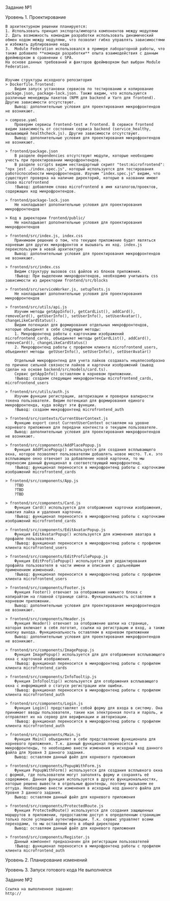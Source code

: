 Задание №1

Уровень 1. Проектирование
    
    В архитектурном решении планируется:
    1. Использовать принцип экспорта/импорта компонентов между модулями
    2. Дать возможность командам разработки использовать динамический обмен кодом между модулями, что позволит гибко управлять зависимостями и избежать дублирование кода
    3.  Module Federation использовался в примере лабораторной работы, что также добавило **команде разработки** опыта взаимодействия с данным фреймворком в сравнении с SPA.
    На основе данных требований и факторов фреймворком был выбран Module Federation.


    Изучим структуры исходного репозитория
    > Dockerfile.frontend:
        Видим запуск установки сервисов по тестированию и копирование package.json, package-lock.json. Также видим, что используются различные менеджеры пакетов (NPM для backend и Yarn для frontend). Другие зависимости отсутствуют.
        Вывод: дополнительные условия для проектирования микрофронтендов не возникают.

    > compose.yaml
        Проверим сервисы frontend-test и frontend. В сервисе frontend видим зависимость от состояния сервиса backend (service_healthy, вызывающий healthcheck.js). Другие зависимости отсутствуют.
        Вывод: дополнительные условия для проектирования микрофронтендов не возникают.

    > frontend/package.json
        В разделе dependencies отсутствуют модули, которые необходимо учесть при проектировании микрофронтендов.
        В разделе scripts видим нестандартный скрипт "test:microfrontend": "npx jest ./index.spec.js", который используется для тестирования работоспособности микрофронтендов. Изучим "index.spec.js" видим, что существует проверка на наличие директорий, которые в названии имеют слово microfrontend
        !Вывод: добавляем слово microfrontend в имя каталогов/проектов, содержащих код микрофронтендов.

    > frontend/package-lock.json
        Не накладывает дополнительные условия для проектирования микрофронтендов

    > Код в директории frontend/public/
        Не накладывает дополнительные условия для проектирования микрофронтендов

    > frontend/src/index.js, index.css
        Принимаем решение о том, что текущее приложение будет являться корневым для других микрофронтов и вызывать их код. index.js переиспользуем в новой архитектуре
        Вывод: дополнительные условия для проектирования микрофронтендов не возникают.
    
    > frontend/src/index.css
        Видим структуру вызовов css файлов из блоков приложения.
        !Вывод: При выделении микрофронтендов, необходимо учитывать css зависимости из директории frontend/src/blocks

    > frontend/src/serviceWorker.js, setupTests.js
        Не накладывают дополнительные условия для проектирования микрофронтендов
    
    > frontend/src/utils/api.js
        Изучим методы getAppInfo(), getCardList(), addCard(), removeCard(), getUserInfo(), setUserInfo(), setUserAvatar(), changeLikeCardStatus().
        Видим потенциал для формирования отдельных микрофронтендов, которые объединят в себе следующие методы:
        1. Микрофронтенд работы с карточками изображений microfrontend_cards, объединяет методы getCardList(), addCard(), removeCard(), changeLikeCardStatus()
        2. Микрофронтенд работы с профилем клиента microfrontend_users, объединяет методы  getUserInfo(), setUserInfo(), setUserAvatar()
        
        Отдельный микрофронтенд для учета лайков создавать нецелесообразно по причине сильной связности лайков и карточки изображений (вывод сделан на основе backend/src/models/card.ts).
        Сервис getAppInfo() оставляем в корневом приложении.
        !Вывод: создаем следующие микрофронтенды microfrontend_cards, microfrontend_users
    
    > frontend/src/utils/auth.js
        Изучим функции регистрации, авторизации и проверки валидности токена пользователя. Видим потенциал для формирования единого микрофронтенда, куда войдут эти функции.
        !Вывод: создаем микрофронтенд microfrontend_auth

    > frontend/src/contexts/CurrentUserContext.js
        Функцию export const CurrentUserContext оставляем на уровне корневого приложения для передачи контекста о текущем пользователе.
        Вывод: дополнительные условия для проектирования микрофронтендов не возникают.

    > frontend/src/components/AddPlacePopup.js
        Функция AddPlacePopup() используется для создания всплывающего окна, которое позволяет пользователям добавлять новое место. Т.к. это всплывающее окно отвечает за добавление новой карточки, то мы переносим данный функционал в соответствующий микрофронтенд.
        !Вывод: функционал переносится в микрофронтенд работы с карточками изображений microfrontend_cards

    > frontend/src/components/App.js
        ?TBD
        ?TBD
        ?TBD

    > frontend/src/components/Card.js
        Функция Card() используется для отображения карточки изображения, нажатия лайка и удаления карточки.
        !Вывод: функционал переносится в микрофронтенд работы с карточками изображений microfrontend_cards

    > frontend/src/components/EditAvatarPopup.js
        Функция EditAvatarPopup() используется для изменения аватара в профайле пользователя.
        !Вывод: функционал переносится в микрофронтенд работы с профилем клиента microfrontend_users
    
    > frontend/src/components/EditProfilePopup.js
        Функция EditProfilePopup() используется для редактирования профайла пользователя в части имени и описания с дальнейшим применением изменений.
        !Вывод: функционал переносится в микрофронтенд работы с профилем клиента microfrontend_users

    > frontend/src/components/Footer.js
        Функция Footer() отвечает за отображение нижнего блока с копирайтом на главной странице сайта. Функциональность оставляем в корневом приложении.
        Вывод: дополнительные условия для проектирования микрофронтендов не возникают.

    > frontend/src/components/Header.js
        Функция Header() отвечает за отображение шапки на странице, которая включает в себя логотип, ссылки на регистрацию и вход, а также кнопку выхода. Функциональность оставляем в корневом приложении
        Вывод: дополнительные условия для проектирования микрофронтендов не возникают.

    > frontend/src/components/ImagePopup.js
        Функция ImagePopup() используется для для отображения всплывающего окна с карточкой изображения.
        !Вывод: функционал переносится в микрофронтенд работы с профилем клиента microfrontend_cards

    > frontend/src/components/InfoTooltip.js
        Функция InfoTooltip() используется для отображения всплывающего окна с информацией о статусе регистрации или ошибки.
        !Вывод: функционал переносится в микрофронтенд работы с профилем клиента microfrontend_auth
    
    > frontend/src/components/Login.js
        Функция Login() представляет собой форму для входа в систему. Она принимает вводы пользователя, такие как электронная почта и пароль, и отправляет их на сервер для верификации и авторизации.
        !Вывод: функционал переносится в микрофронтенд работы с профилем клиента microfrontend_auth

    > frontend/src/components/Main.js
        Функция Main() объединяет в себе представление функционала для корневого приложения. Т.к. данный функционал переносится в микрофронтенды, то необходимо внести изменения в исходный код данного файла для Уровня 3 данного задания.
        Вывод: оставляем данный файл для корневого приложения

    > frontend/src/components/PopupWithForm.js
        Функция PopupWithForm() используется для создания всплывкого окна с формой, где пользователи могут заполнять форму и сохранять её содержимое. Данная функция используется в других функциональностях, которые решено вывести в отдельные фронтенды, поэтому вызываем ее оттуда. Необходимо внести изменения в исходный код данного файла для Уровня 3 данного задания.
        Вывод: оставляем данный файл для корневого приложения

    > frontend/src/components/ProtectedRoute.js
        Функция ProtectedRoute() используется для создания защищенных маршрутов в приложении, предоставляю доступ к определенным страницам только после успешной аутентификации. Т.к. сервис управляет всеми переходами, то мы оставляем его в общей директории
        Вывод: оставляем данный файл для корневого приложения

    > frontend/src/components/Register.js   
        Данный компонент предназначен для регистрации пользователей
        !Вывод: функционал переносится в микрофронтенд работы с профилем клиента microfrontend_auth
            

Уровень 2. Планирование изменений
    



Уровень 3. Запуск готового кода
    Не выполнялся


Задание №2
    
    Ссылка на выполненное задание:
    http://